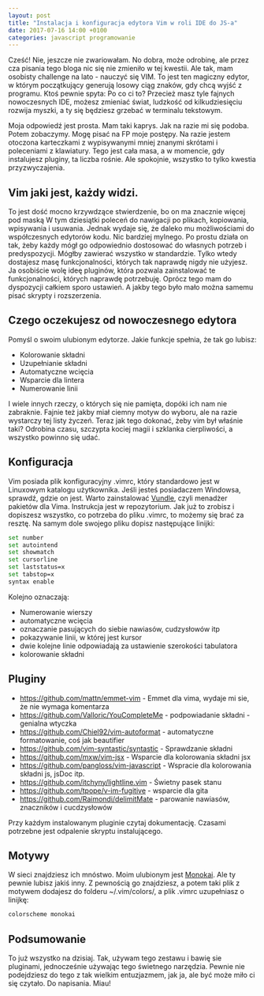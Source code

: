 ```yaml
---
layout: post
title: "Instalacja i konfiguracja edytora Vim w roli IDE do JS-a"
date: 2017-07-16 14:00 +0100
categories: javascript programowanie
---
```


Cześć! Nie, jeszcze nie zwariowałam. No dobra, może odrobinę, ale przez cza pisania tego bloga nic się nie zmieniło w tej kwestii. Ale tak, mam osobisty challenge na lato - nauczyć się VIM. To jest ten magiczny edytor, w którym początkujący generują losowy ciąg znaków, gdy chcą wyjść z programu. Ktoś pewnie spyta: Po co ci to? Przecież masz tyle fajnych nowoczesnych IDE, możesz zmieniać świat, ludzkość od kilkudziesięciu rozwija myszki, a ty się będziesz grzebać w terminalu tekstowym. 

Moja odpowiedź jest prosta. Mam taki kaprys. Jak na razie mi się podoba. Potem zobaczymy. Mogę pisać na FP moje postępy. Na razie jestem otoczona karteczkami z wypisywanymi mniej znanymi skrótami i poleceniami z klawiatury. Tego jest cała masa, a w momencie, gdy instalujesz pluginy, ta liczba rośnie.  Ale spokojnie, wszystko to tylko kwestia przyzwyczajenia.

## Vim jaki jest, każdy widzi.

To jest dość mocno krzywdzące stwierdzenie, bo on ma znacznie więcej pod maską W tym dziesiątki poleceń do nawigacji po plikach, kopiowania, wpisywania i usuwania. Jednak wydaje się, że daleko mu możliwościami do współczesnych edytorów kodu. Nic bardziej mylnego. Po prostu działa on tak, żeby każdy mógł go odpowiednio dostosować do własnych potrzeb i predyspozycji. Mógłby zawierać wszystko w standardzie. Tylko wtedy dostajesz masę funkcjonalności, których tak naprawdę nigdy nie użyjesz. Ja osobiście wolę ideę pluginów, która pozwala zainstalować te funkcjonalności, których naprawdę potrzebuję.  Oprócz tego mam do dyspozycji całkiem sporo ustawień. A jakby tego było mało można samemu pisać skrypty i rozszerzenia. 

## Czego oczekujesz od nowoczesnego edytora

Pomyśl o swoim ulubionym edytorze. Jakie funkcje spełnia, że tak go lubisz:

* Kolorowanie składni
* Uzupełnianie składni
* Automatyczne wcięcia
* Wsparcie dla lintera
* Numerowanie linii

I wiele innych rzeczy, o których się nie pamięta,  dopóki ich nam nie zabraknie. Fajnie też jakby miał ciemny motyw do wyboru, ale na razie wystarczy tej listy życzeń.  Teraz jak tego dokonać, żeby vim był właśnie taki? Odrobina czasu, szczypta kociej magii i szklanka cierpliwości, a wszystko powinno się udać.

## Konfiguracja 

Vim posiada plik konfiguracyjny .vimrc, który standardowo jest w Linuxowym katalogu użytkownika. Jeśli jesteś posiadaczem Windowsa, sprawdź, gdzie on jest. Warto zainstalować [Vundle](https://github.com/VundleVim/Vundle.vim), czyli menadżer pakietów dla Vima. Instrukcja jest w repozytorium.  Jak już to zrobisz i dopiszesz wszystko, co potrzeba do pliku .vimrc, to możemy się brać za resztę. Na samym dole swojego pliku dopisz następujące linijki:

```sh
set number
set autointend
set showmatch
set cursorline
set laststatus=x
set tabstop=x
syntax enable
```

Kolejno oznaczają:

* Numerowanie wierszy
* automatyczne wcięcia
* oznaczanie pasujących do siebie nawiasów, cudzysłowów itp
* pokazywanie linii, w której jest kursor
* dwie kolejne linie odpowiadają za ustawienie szerokości tabulatora
* kolorowanie składni

## Pluginy 

* https://github.com/mattn/emmet-vim - Emmet dla vima, wydaje mi sie, że nie wymaga komentarza
* https://github.com/Valloric/YouCompleteMe - podpowiadanie składni - genialna wtyczka
* https://github.com/Chiel92/vim-autoformat - automatyczne formatowanie, coś jak beautifier
* https://github.com/vim-syntastic/syntastic - Sprawdzanie składni
* https://github.com/mxw/vim-jsx - Wsparcie dla kolorowania składni jsx
* https://github.com/pangloss/vim-javascript - Wspracie dla kolorowania składni js, jsDoc itp.
* https://github.com/itchyny/lightline.vim - Świetny pasek stanu
* https://github.com/tpope/v-im-fugitive - wsparcie dla gita
* https://github.com/Raimondi/delimitMate - parowanie nawiasów, znaczników i cucdzysłowów

Przy każdym instalowanym pluginie czytaj dokumentację. Czasami potrzebne jest odpalenie skryptu instalującego.

## Motywy

W sieci znajdziesz ich mnóstwo. Moim ulubionym jest [Monokai](https://github.com/sickill/vim-monokai). Ale ty pewnie lubisz jakiś inny. Z pewnością go znajdziesz, a potem taki plik z motywem dodajesz do folderu ~/.vim/colors/, a plik .vimrc uzupełniasz o linijkę:

```sh
colorscheme monokai
```

## Podsumowanie

To już wszystko na dzisiaj. Tak, używam tego zestawu i bawię sie pluginami, jednocześnie używając tego świetnego narzędzia.  Pewnie nie podejdziesz do tego z tak wielkim entuzjazmem, jak ja, ale być może miło ci się czytało. Do napisania. Miau!